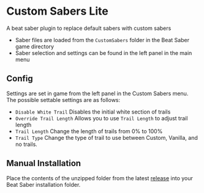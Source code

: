 # Custom Sabers Lite
A beat saber plugin to replace default sabers with custom sabers
- Saber files are loaded from the `CustomSabers` folder in the Beat Saber game directory
- Saber selection and settings can be found in the left panel in the main menu

## Config
Settings are set in game from the left panel in the Custom Sabers menu. The possible settable settings are as follows:
- `Disable White Trail` Disables the initial white section of trails 
- `Override Trail Length` Allows you to use `Trail Length` to adjust trail length
- `Trail Length` Change the length of trails from 0% to 100%
- `Trail Type` Change the type of trail to use between Custom, Vanilla, and no trails.

## Manual Installation
Place the contents of the unzipped folder from the latest [release](https://github.com/qqrz997/CustomSabersLite/releases/latest) into your Beat Saber installation folder.
